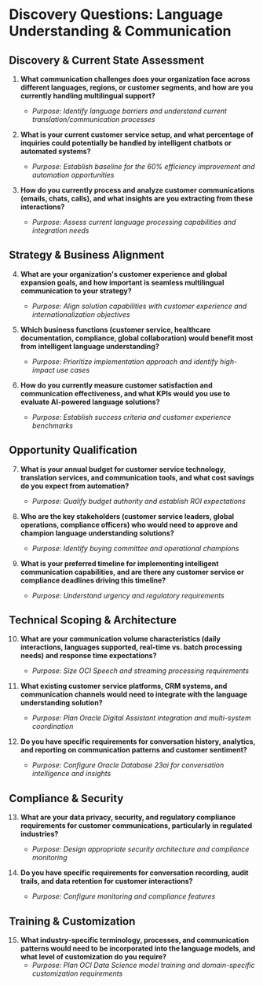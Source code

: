 # Discovery Questions: Language Understanding & Communication

## Discovery & Current State Assessment

1. **What communication challenges does your organization face across different languages, regions, or customer segments, and how are you currently handling multilingual support?**
   - *Purpose: Identify language barriers and understand current translation/communication processes*

2. **What is your current customer service setup, and what percentage of inquiries could potentially be handled by intelligent chatbots or automated systems?**
   - *Purpose: Establish baseline for the 60% efficiency improvement and automation opportunities*

3. **How do you currently process and analyze customer communications (emails, chats, calls), and what insights are you extracting from these interactions?**
   - *Purpose: Assess current language processing capabilities and integration needs*

## Strategy & Business Alignment

4. **What are your organization's customer experience and global expansion goals, and how important is seamless multilingual communication to your strategy?**
   - *Purpose: Align solution capabilities with customer experience and internationalization objectives*

5. **Which business functions (customer service, healthcare documentation, compliance, global collaboration) would benefit most from intelligent language understanding?**
   - *Purpose: Prioritize implementation approach and identify high-impact use cases*

6. **How do you currently measure customer satisfaction and communication effectiveness, and what KPIs would you use to evaluate AI-powered language solutions?**
   - *Purpose: Establish success criteria and customer experience benchmarks*

## Opportunity Qualification

7. **What is your annual budget for customer service technology, translation services, and communication tools, and what cost savings do you expect from automation?**
   - *Purpose: Qualify budget authority and establish ROI expectations*

8. **Who are the key stakeholders (customer service leaders, global operations, compliance officers) who would need to approve and champion language understanding solutions?**
   - *Purpose: Identify buying committee and operational champions*

9. **What is your preferred timeline for implementing intelligent communication capabilities, and are there any customer service or compliance deadlines driving this timeline?**
   - *Purpose: Understand urgency and regulatory requirements*

## Technical Scoping & Architecture

10. **What are your communication volume characteristics (daily interactions, languages supported, real-time vs. batch processing needs) and response time expectations?**
    - *Purpose: Size OCI Speech and streaming processing requirements*

11. **What existing customer service platforms, CRM systems, and communication channels would need to integrate with the language understanding solution?**
    - *Purpose: Plan Oracle Digital Assistant integration and multi-system coordination*

12. **Do you have specific requirements for conversation history, analytics, and reporting on communication patterns and customer sentiment?**
    - *Purpose: Configure Oracle Database 23ai for conversation intelligence and insights*

## Compliance & Security

13. **What are your data privacy, security, and regulatory compliance requirements for customer communications, particularly in regulated industries?**
    - *Purpose: Design appropriate security architecture and compliance monitoring*

14. **Do you have specific requirements for conversation recording, audit trails, and data retention for customer interactions?**
    - *Purpose: Configure monitoring and compliance features*

## Training & Customization

15. **What industry-specific terminology, processes, and communication patterns would need to be incorporated into the language models, and what level of customization do you require?**
    - *Purpose: Plan OCI Data Science model training and domain-specific customization requirements*